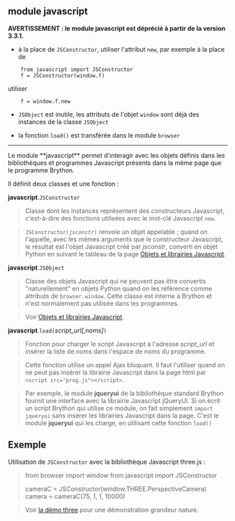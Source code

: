 module **javascript**
---------------------

**AVERTISSEMENT : le module javascript est déprécié à partir de la version 3.3.1.**

- à la place de `JSConstructor`, utiliser l'attribut `new`, par exemple à la place de

```
    from javascript import JSConstructor
    f = JSConstructor(window.f)
```

utiliser

```
    f = window.f.new
```

- `JSObject` est inutile, les attributs de l'objet `window` sont déjà des instances de la classe `JSObject`

- la fonction `load()` est transférée dans le module `browser`

<hr>
Le module **javascript** permet d'interagir avec les objets définis dans les
bibliothèques et programmes Javascript présents dans la même page que le
programme Brython.

Il définit deux classes et une fonction :

**javascript**.`JSConstructor`
> Classe dont les instances représentent des constructeurs Javascript,
> c'est-à-dire des fonctions utilisées avec le mot-clé Javascript `new`.

> <code>JSConstructor(_jsconstr_)</code> renvoie un objet appelable ; quand
> on l'appelle, avec les mêmes arguments que le constructeur Javascript, le
> résultat est l'objet Javascript créé par _jsconstr_, converti en objet 
> Python en suivant le tableau de la page 
> <a href="jsojects.html">Objets et librairies Javascript</a>.

**javascript**.`JSObject`
> Classe des objets Javascript qui ne peuvent pas être convertis 
> "naturellement" en objets Python quand on les référence comme attributs
> de `browser.window`. Cette classe est interne à Brython et n'est normalement
> pas utilisée dans les programmes.

> Voir <a href="jsojects.html">Objets et librairies Javascript</a>.

**javascript**.`load(`_script\_url[,noms]_`)`
> Fonction pour charger le script Javascript à l'adresse _script\_url_ et 
> insérer la liste de _noms_ dans l'espace de noms du programme.

> Cette fonction utilise un appel Ajax bloquant. Il faut l'utiliser quand on
> ne peut pas insérer la librairie Javascript dans la page html par
> `<script src="prog.js"></script>`. 

> Par exemple, le module **jqueryui** de la bibliothèque standard Brython
> fournit une interface avec la librairie Javascript jQueryUI. Si on écrit un
> script Brython qui utilise ce module, on fait simplement `import jqueryui`
> sans insérer les librairies Javascript dans la page. C'est le module 
> **jqueryui** qui les charge, en utilisant cette fonction `load()`

Exemple
-------

Utilisation de `JSConstructor` avec la bibliothèque Javascript three.js :

>    from browser import window
>    from javascript import JSConstructor
>    
>    cameraC = JSConstructor(window.THREE.PerspectiveCamera)
>    camera = cameraC(75, 1, 1, 10000)

> Voir [la démo three](../../gallery/three.html) pour une démonstration
> grandeur nature.

